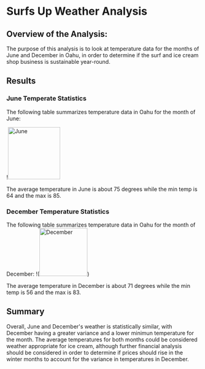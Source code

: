 # Surfs Up Weather Analysis

## Overview of the Analysis:

The purpose of this analysis is to look at temperature data for the months of June and December in Oahu, in order to determine if the surf and ice cream shop business is sustainable year-round.

## Results


### June Temperate Statistics
The following table summarizes temperature data in Oahu for the month of June:

!<img width="136" alt="June" src="https://user-images.githubusercontent.com/93686998/149700645-3c76e232-c0d1-4661-9bcb-e6dc0e33d53e.png">

The average temperature in June is about 75 degrees while the min temp is 64 and the max is 85.

### December Temperature Statistics
The following table summarizes temperature data in Oahu for the month of December:
!(<img width="125" alt="December" src="https://user-images.githubusercontent.com/93686998/149700775-98ada743-befc-4924-8680-e4144c3d3da0.png">)

The average temperature in December is about 71 degrees while the min temp is 56 and the max is 83.

## Summary

Overall, June and December's weather is statistically similar, with December having a greater variance and a lower minimun temperature for the month. The average temperatures for both months could be considered weather appropriate for ice cream, although further financial analysis should be considered in order to determine if prices should rise in the winter months to account for the variance in temperatures in December.
